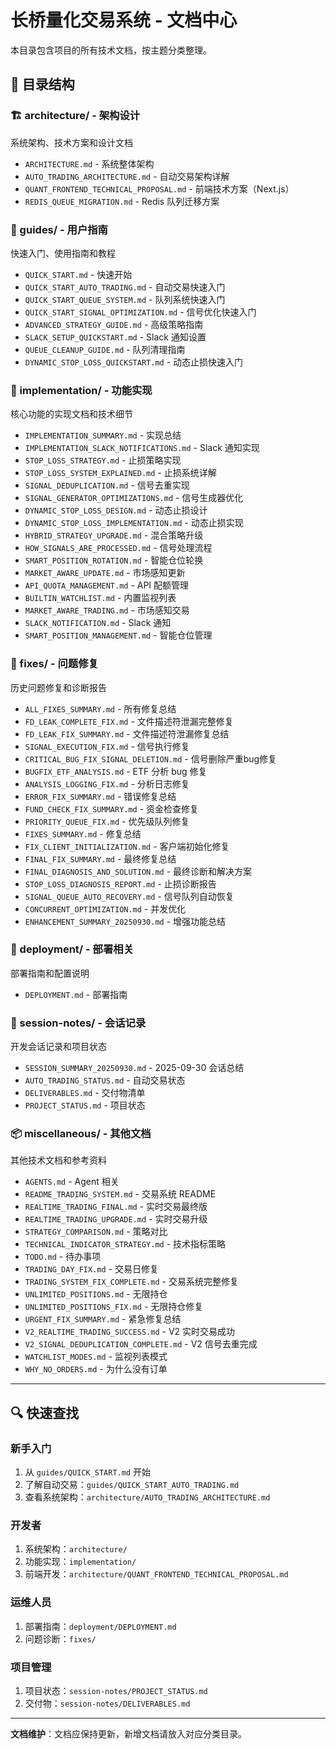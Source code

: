 # 长桥量化交易系统 - 文档中心

本目录包含项目的所有技术文档，按主题分类整理。

## 📁 目录结构

### 🏗️ architecture/ - 架构设计
系统架构、技术方案和设计文档

- `ARCHITECTURE.md` - 系统整体架构
- `AUTO_TRADING_ARCHITECTURE.md` - 自动交易架构详解
- `QUANT_FRONTEND_TECHNICAL_PROPOSAL.md` - 前端技术方案（Next.js）
- `REDIS_QUEUE_MIGRATION.md` - Redis 队列迁移方案

### 📖 guides/ - 用户指南
快速入门、使用指南和教程

- `QUICK_START.md` - 快速开始
- `QUICK_START_AUTO_TRADING.md` - 自动交易快速入门
- `QUICK_START_QUEUE_SYSTEM.md` - 队列系统快速入门
- `QUICK_START_SIGNAL_OPTIMIZATION.md` - 信号优化快速入门
- `ADVANCED_STRATEGY_GUIDE.md` - 高级策略指南
- `SLACK_SETUP_QUICKSTART.md` - Slack 通知设置
- `QUEUE_CLEANUP_GUIDE.md` - 队列清理指南
- `DYNAMIC_STOP_LOSS_QUICKSTART.md` - 动态止损快速入门

### 🔧 implementation/ - 功能实现
核心功能的实现文档和技术细节

- `IMPLEMENTATION_SUMMARY.md` - 实现总结
- `IMPLEMENTATION_SLACK_NOTIFICATIONS.md` - Slack 通知实现
- `STOP_LOSS_STRATEGY.md` - 止损策略实现
- `STOP_LOSS_SYSTEM_EXPLAINED.md` - 止损系统详解
- `SIGNAL_DEDUPLICATION.md` - 信号去重实现
- `SIGNAL_GENERATOR_OPTIMIZATIONS.md` - 信号生成器优化
- `DYNAMIC_STOP_LOSS_DESIGN.md` - 动态止损设计
- `DYNAMIC_STOP_LOSS_IMPLEMENTATION.md` - 动态止损实现
- `HYBRID_STRATEGY_UPGRADE.md` - 混合策略升级
- `HOW_SIGNALS_ARE_PROCESSED.md` - 信号处理流程
- `SMART_POSITION_ROTATION.md` - 智能仓位轮换
- `MARKET_AWARE_UPDATE.md` - 市场感知更新
- `API_QUOTA_MANAGEMENT.md` - API 配额管理
- `BUILTIN_WATCHLIST.md` - 内置监视列表
- `MARKET_AWARE_TRADING.md` - 市场感知交易
- `SLACK_NOTIFICATION.md` - Slack 通知
- `SMART_POSITION_MANAGEMENT.md` - 智能仓位管理

### 🔨 fixes/ - 问题修复
历史问题修复和诊断报告

- `ALL_FIXES_SUMMARY.md` - 所有修复总结
- `FD_LEAK_COMPLETE_FIX.md` - 文件描述符泄漏完整修复
- `FD_LEAK_FIX_SUMMARY.md` - 文件描述符泄漏修复总结
- `SIGNAL_EXECUTION_FIX.md` - 信号执行修复
- `CRITICAL_BUG_FIX_SIGNAL_DELETION.md` - 信号删除严重bug修复
- `BUGFIX_ETF_ANALYSIS.md` - ETF 分析 bug 修复
- `ANALYSIS_LOGGING_FIX.md` - 分析日志修复
- `ERROR_FIX_SUMMARY.md` - 错误修复总结
- `FUND_CHECK_FIX_SUMMARY.md` - 资金检查修复
- `PRIORITY_QUEUE_FIX.md` - 优先级队列修复
- `FIXES_SUMMARY.md` - 修复总结
- `FIX_CLIENT_INITIALIZATION.md` - 客户端初始化修复
- `FINAL_FIX_SUMMARY.md` - 最终修复总结
- `FINAL_DIAGNOSIS_AND_SOLUTION.md` - 最终诊断和解决方案
- `STOP_LOSS_DIAGNOSIS_REPORT.md` - 止损诊断报告
- `SIGNAL_QUEUE_AUTO_RECOVERY.md` - 信号队列自动恢复
- `CONCURRENT_OPTIMIZATION.md` - 并发优化
- `ENHANCEMENT_SUMMARY_20250930.md` - 增强功能总结

### 🚀 deployment/ - 部署相关
部署指南和配置说明

- `DEPLOYMENT.md` - 部署指南

### 📝 session-notes/ - 会话记录
开发会话记录和项目状态

- `SESSION_SUMMARY_20250930.md` - 2025-09-30 会话总结
- `AUTO_TRADING_STATUS.md` - 自动交易状态
- `DELIVERABLES.md` - 交付物清单
- `PROJECT_STATUS.md` - 项目状态

### 📦 miscellaneous/ - 其他文档
其他技术文档和参考资料

- `AGENTS.md` - Agent 相关
- `README_TRADING_SYSTEM.md` - 交易系统 README
- `REALTIME_TRADING_FINAL.md` - 实时交易最终版
- `REALTIME_TRADING_UPGRADE.md` - 实时交易升级
- `STRATEGY_COMPARISON.md` - 策略对比
- `TECHNICAL_INDICATOR_STRATEGY.md` - 技术指标策略
- `TODO.md` - 待办事项
- `TRADING_DAY_FIX.md` - 交易日修复
- `TRADING_SYSTEM_FIX_COMPLETE.md` - 交易系统完整修复
- `UNLIMITED_POSITIONS.md` - 无限持仓
- `UNLIMITED_POSITIONS_FIX.md` - 无限持仓修复
- `URGENT_FIX_SUMMARY.md` - 紧急修复总结
- `V2_REALTIME_TRADING_SUCCESS.md` - V2 实时交易成功
- `V2_SIGNAL_DEDUPLICATION_COMPLETE.md` - V2 信号去重完成
- `WATCHLIST_MODES.md` - 监视列表模式
- `WHY_NO_ORDERS.md` - 为什么没有订单

---

## 🔍 快速查找

### 新手入门
1. 从 `guides/QUICK_START.md` 开始
2. 了解自动交易：`guides/QUICK_START_AUTO_TRADING.md`
3. 查看系统架构：`architecture/AUTO_TRADING_ARCHITECTURE.md`

### 开发者
1. 系统架构：`architecture/`
2. 功能实现：`implementation/`
3. 前端开发：`architecture/QUANT_FRONTEND_TECHNICAL_PROPOSAL.md`

### 运维人员
1. 部署指南：`deployment/DEPLOYMENT.md`
2. 问题诊断：`fixes/`

### 项目管理
1. 项目状态：`session-notes/PROJECT_STATUS.md`
2. 交付物：`session-notes/DELIVERABLES.md`

---

**文档维护**：文档应保持更新，新增文档请放入对应分类目录。
